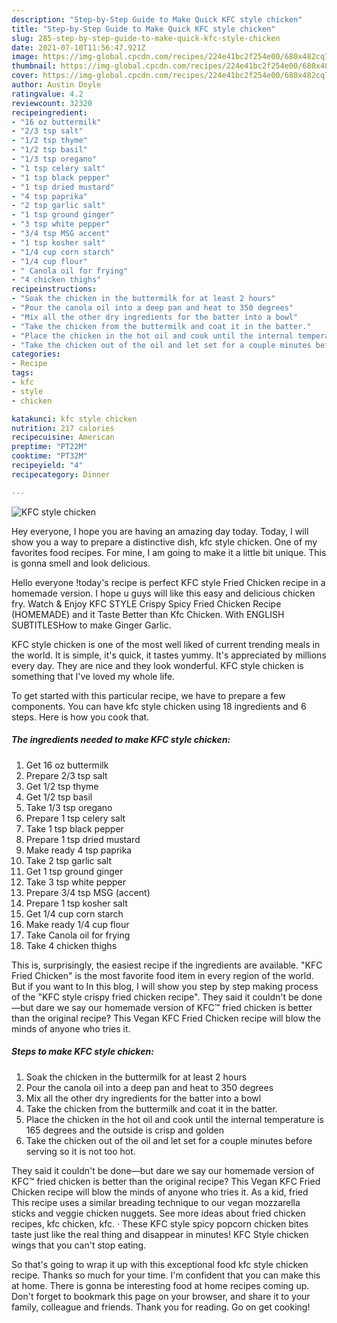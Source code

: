 ```yaml
---
description: "Step-by-Step Guide to Make Quick KFC style chicken"
title: "Step-by-Step Guide to Make Quick KFC style chicken"
slug: 285-step-by-step-guide-to-make-quick-kfc-style-chicken
date: 2021-07-10T11:56:47.921Z
image: https://img-global.cpcdn.com/recipes/224e41bc2f254e00/680x482cq70/kfc-style-chicken-recipe-main-photo.jpg
thumbnail: https://img-global.cpcdn.com/recipes/224e41bc2f254e00/680x482cq70/kfc-style-chicken-recipe-main-photo.jpg
cover: https://img-global.cpcdn.com/recipes/224e41bc2f254e00/680x482cq70/kfc-style-chicken-recipe-main-photo.jpg
author: Austin Doyle
ratingvalue: 4.2
reviewcount: 32320
recipeingredient:
- "16 oz buttermilk"
- "2/3 tsp salt"
- "1/2 tsp thyme"
- "1/2 tsp basil"
- "1/3 tsp oregano"
- "1 tsp celery salt"
- "1 tsp black pepper"
- "1 tsp dried mustard"
- "4 tsp paprika"
- "2 tsp garlic salt"
- "1 tsp ground ginger"
- "3 tsp white pepper"
- "3/4 tsp MSG accent"
- "1 tsp kosher salt"
- "1/4 cup corn starch"
- "1/4 cup flour"
- " Canola oil for frying"
- "4 chicken thighs"
recipeinstructions:
- "Soak the chicken in the buttermilk for at least 2 hours"
- "Pour the canola oil into a deep pan and heat to 350 degrees"
- "Mix all the other dry ingredients for the batter into a bowl"
- "Take the chicken from the buttermilk and coat it in the batter."
- "Place the chicken in the hot oil and cook until the internal temperature is 165 degrees and the outside is crisp and golden"
- "Take the chicken out of the oil and let set for a couple minutes before serving so it is not too hot."
categories:
- Recipe
tags:
- kfc
- style
- chicken

katakunci: kfc style chicken 
nutrition: 217 calories
recipecuisine: American
preptime: "PT22M"
cooktime: "PT32M"
recipeyield: "4"
recipecategory: Dinner

---
```



![KFC style chicken](https://img-global.cpcdn.com/recipes/224e41bc2f254e00/680x482cq70/kfc-style-chicken-recipe-main-photo.jpg)

Hey everyone, I hope you are having an amazing day today. Today, I will show you a way to prepare a distinctive dish, kfc style chicken. One of my favorites food recipes. For mine, I am going to make it a little bit unique. This is gonna smell and look delicious.

Hello everyone !today&#39;s recipe is perfect KFC style Fried Chicken recipe in a homemade version. I hope u guys will like this easy and delicious chicken fry. Watch &amp; Enjoy KFC STYLE Crispy Spicy Fried Chicken Recipe (HOMEMADE) and it Taste Better than Kfc Chicken. With ENGLISH SUBTITLESHow to make Ginger Garlic.

KFC style chicken is one of the most well liked of current trending meals in the world. It is simple, it's quick, it tastes yummy. It's appreciated by millions every day. They are nice and they look wonderful. KFC style chicken is something that I've loved my whole life.


To get started with this particular recipe, we have to prepare a few components. You can have kfc style chicken using 18 ingredients and 6 steps. Here is how you cook that.

<!--inarticleads1-->

##### The ingredients needed to make KFC style chicken:

1. Get 16 oz buttermilk
1. Prepare 2/3 tsp salt
1. Get 1/2 tsp thyme
1. Get 1/2 tsp basil
1. Take 1/3 tsp oregano
1. Prepare 1 tsp celery salt
1. Take 1 tsp black pepper
1. Prepare 1 tsp dried mustard
1. Make ready 4 tsp paprika
1. Take 2 tsp garlic salt
1. Get 1 tsp ground ginger
1. Take 3 tsp white pepper
1. Prepare 3/4 tsp MSG (accent)
1. Prepare 1 tsp kosher salt
1. Get 1/4 cup corn starch
1. Make ready 1/4 cup flour
1. Take  Canola oil for frying
1. Take 4 chicken thighs


This is, surprisingly, the easiest recipe if the ingredients are available. &#34;KFC Fried Chicken&#34; is the most favorite food item in every region of the world. But if you want to In this blog, I will show you step by step making process of the &#34;KFC style crispy fried chicken recipe&#34;. They said it couldn&#39;t be done—but dare we say our homemade version of KFC™ fried chicken is better than the original recipe? This Vegan KFC Fried Chicken recipe will blow the minds of anyone who tries it. 

<!--inarticleads2-->

##### Steps to make KFC style chicken:

1. Soak the chicken in the buttermilk for at least 2 hours
1. Pour the canola oil into a deep pan and heat to 350 degrees
1. Mix all the other dry ingredients for the batter into a bowl
1. Take the chicken from the buttermilk and coat it in the batter.
1. Place the chicken in the hot oil and cook until the internal temperature is 165 degrees and the outside is crisp and golden
1. Take the chicken out of the oil and let set for a couple minutes before serving so it is not too hot.


They said it couldn&#39;t be done—but dare we say our homemade version of KFC™ fried chicken is better than the original recipe? This Vegan KFC Fried Chicken recipe will blow the minds of anyone who tries it. As a kid, fried This recipe uses a similar breading technique to our vegan mozzarella sticks and veggie chicken nuggets. See more ideas about fried chicken recipes, kfc chicken, kfc. · These KFC style spicy popcorn chicken bites taste just like the real thing and disappear in minutes! KFC Style chicken wings that you can&#39;t stop eating. 

So that's going to wrap it up with this exceptional food kfc style chicken recipe. Thanks so much for your time. I'm confident that you can make this at home. There is gonna be interesting food at home recipes coming up. Don't forget to bookmark this page on your browser, and share it to your family, colleague and friends. Thank you for reading. Go on get cooking!
